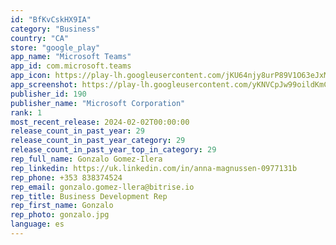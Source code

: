 ```yaml
---
id: "BfKvCskHX9IA"
category: "Business"
country: "CA"
store: "google_play"
app_name: "Microsoft Teams"
app_id: com.microsoft.teams
app_icon: https://play-lh.googleusercontent.com/jKU64njy8urP89V1O63eJxMtvWjDGETPlHVIhDv9WZAYzsSxRWyWZkUlBJZj_HbkHA
app_screenshot: https://play-lh.googleusercontent.com/yKNVCpJw99oildKmC7fv4zsT_YuJubEdQYwogU0TTtILpwIsf9L_FSN0JsY-FsMdCm4
publisher_id: 190
publisher_name: "Microsoft Corporation"
rank: 1
most_recent_release: 2024-02-02T00:00:00
release_count_in_past_year: 29
release_count_in_past_year_category: 29
release_count_in_past_year_top_in_category: 29
rep_full_name: Gonzalo Gomez-Ilera
rep_linkedin: https://uk.linkedin.com/in/anna-magnussen-0977131b
rep_phone: +353 838374524
rep_email: gonzalo.gomez-llera@bitrise.io
rep_title: Business Development Rep
rep_first_name: Gonzalo
rep_photo: gonzalo.jpg
language: es
---
```

